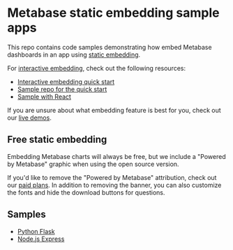 # Metabase static embedding sample apps

This repo contains code samples demonstrating how embed Metabase dashboards in an app using [static embedding](https://www.metabase.com/docs/latest/embedding/static-embedding).

For [interactive embedding](https://www.metabase.com/docs/latest/embedding/interactive-embedding), check out the following resources:

* [Interactive embedding quick start](https://www.metabase.com/learn/customer-facing-analytics/interactive-embedding-quick-start)
* [Sample repo for the quick start](https://github.com/metabase/metabase-nodejs-express-interactive-embedding-sample)
* [Sample with React](https://github.com/metabase/sso-examples/tree/master/app-embed-example)

If you are unsure about what embedding feature is best for you, check out our [live demos](https://www.metabase.com/embedding-demo).

## Free static embedding

Embedding Metabase charts will always be free, but we include a "Powered by Metabase" graphic when using the open source version.

If you'd like to remove the "Powered by Metabase" attribution, check out our [paid plans](https://www.metabase.com/pricing/). In addition to removing the banner, you can also customize the fonts and hide the download buttons for questions. 

## Samples
* [Python Flask](/python)
* [Node.js Express](/node)
